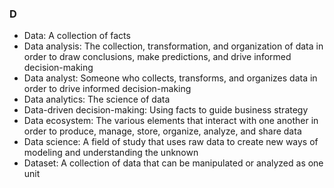 ### D
-  Data: A collection of facts
-  Data analysis: The collection, transformation, and organization of data in order to draw conclusions, make predictions, and drive informed decision-making
-  Data analyst: Someone who collects, transforms, and organizes data in order to drive informed decision-making
-  Data analytics: The science of data
-  Data-driven decision-making: Using facts to guide business strategy
-  Data ecosystem: The various elements that interact with one another in order to produce, manage, store, organize, analyze, and share data
-  Data science: A field of study that uses raw data to create new ways of modeling and understanding the unknown 
- Dataset: A collection of data that can be manipulated or analyzed as one unit 